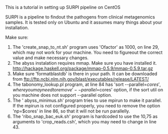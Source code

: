 This is a tutorial in setting up SURPI pipeline on CentOS

SURPI is a pipeline to findout the pathogens from clinical metagenomics samples. It is tested only on Ubuntu and it assumes many things about your installation.

Make sure:
  1. The  'create_snap_to_nt.sh' program uses 'Ofactor' as 1000, on line 29, which may not work for your machine. You need to figureout the correct value and make necessary changes.
  2. The abyss instalation requires mmap. Make sure you have installed it.       http://hackage.haskell.org/package/mmap-0.5.9/mmap-0.5.9.tar.gz 
  3. Make sure 'formatblastdb' is there in your path. It can be downloaded from ftp://ftp.ncbi.nlm.nih.gov/blast/executables/release/LATEST/
  4. The tabonomy_lookup.pl program, at line 84 has 'sort --parallel=$cores', where you may need to remove '--parallel=$cores' option, if the sort util on you machine does not support --parallel option.
  5. The ' abyss_minimus.sh' program tries to use mpirun to make it parallel. If the mpirun is not configured properly, you need to remove the option 'np=$cores' in line 86, so that it will not be run parallelly. 
  6. The 'ribo_snap_bac_euk.sh' program is hardcoded to use the 10,75 as arguments to 'crop_reads.csh', which you may need to change in line 43.
